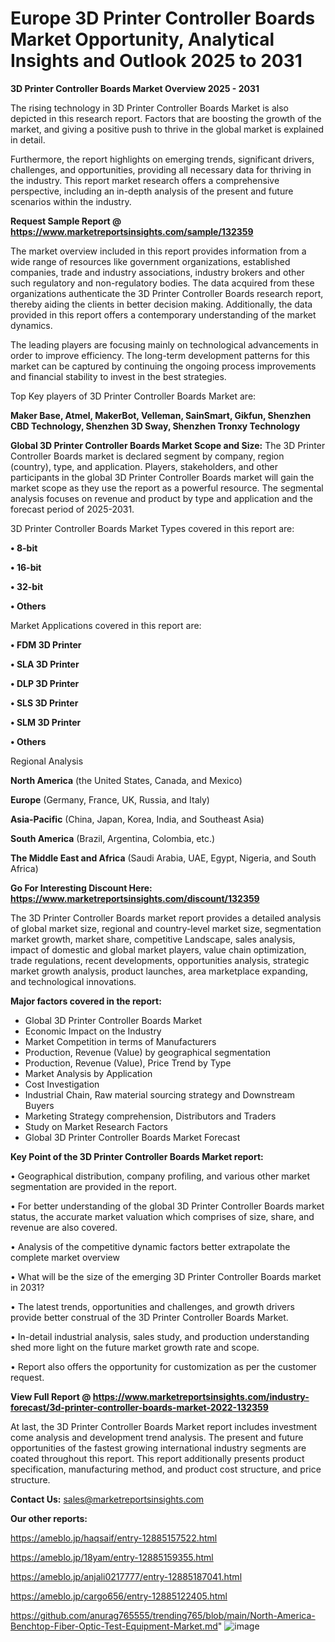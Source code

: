# Europe 3D Printer Controller Boards Market Opportunity, Analytical Insights and Outlook 2025 to 2031

<Strong> 3D Printer Controller Boards Market Overview 2025 - 2031</strong>

The rising technology in 3D Printer Controller Boards Market is also depicted in this research report. Factors that are boosting the growth of the market, and giving a positive push to thrive in the global market is explained in detail.

Furthermore, the report highlights on emerging trends, significant drivers, challenges, and opportunities, providing all necessary data for thriving in the industry. This report market research offers a comprehensive perspective, including an in-depth analysis of the present and future scenarios within the industry.

<strong>Request Sample Report @ <a href=https://www.marketreportsinsights.com/sample/132359>https://www.marketreportsinsights.com/sample/132359</a></strong>

The market overview included in this report provides information from a wide range of resources like government organizations, established companies, trade and industry associations, industry brokers and other such regulatory and non-regulatory bodies. The data acquired from these organizations authenticate the 3D Printer Controller Boards research report, thereby aiding the clients in better decision making. Additionally, the data provided in this report offers a contemporary understanding of the market dynamics.

The leading players are focusing mainly on technological advancements in order to improve efficiency. The long-term development patterns for this market can be captured by continuing the ongoing process improvements and financial stability to invest in the best strategies.

Top Key players of 3D Printer Controller Boards Market are:

<strong>Maker Base, Atmel, MakerBot, Velleman, SainSmart, Gikfun, Shenzhen CBD Technology, Shenzhen 3D Sway, Shenzhen Tronxy Technology</strong>

<strong><b>Global 3D Printer Controller Boards Market Scope and Size:</b></strong>
The 3D Printer Controller Boards market is declared segment by company, region (country), type, and application. Players, stakeholders, and other participants in the global 3D Printer Controller Boards market will gain the market scope as they use the report as a powerful resource. The segmental analysis focuses on revenue and product by type and application and the forecast period of 2025-2031.

3D Printer Controller Boards Market Types covered in this report are:

<strong>• 8-bit

• 16-bit

• 32-bit

• Others</strong>

Market Applications covered in this report are:

<strong>• FDM 3D Printer

• SLA 3D Printer

• DLP 3D Printer

• SLS 3D Printer

• SLM 3D Printer

• Others</strong> 

Regional Analysis

<strong>North America</strong> (the United States, Canada, and Mexico)

<strong>Europe</strong> (Germany, France, UK, Russia, and Italy)

<strong>Asia-Pacific</strong> (China, Japan, Korea, India, and Southeast Asia)

<strong>South America</strong> (Brazil, Argentina, Colombia, etc.)

<strong>The Middle East and Africa</strong> (Saudi Arabia, UAE, Egypt, Nigeria, and South Africa)

<strong>Go For Interesting Discount Here: <a href=https://www.marketreportsinsights.com/discount/132359>https://www.marketreportsinsights.com/discount/132359</a></strong>

The 3D Printer Controller Boards market report provides a detailed analysis of global market size, regional and country-level market size, segmentation market growth, market share, competitive Landscape, sales analysis, impact of domestic and global market players, value chain optimization, trade regulations, recent developments, opportunities analysis, strategic market growth analysis, product launches, area marketplace expanding, and technological innovations.

<strong><b>Major factors covered in the report:</b></strong>
<ul>
  <li>Global 3D Printer Controller Boards Market </li>
  <li>Economic Impact on the Industry</li>
  <li>Market Competition in terms of Manufacturers</li>
  <li>Production, Revenue (Value) by geographical segmentation</li>
  <li>Production, Revenue (Value), Price Trend by Type</li>
  <li>Market Analysis by Application</li>
  <li>Cost Investigation</li>
  <li>Industrial Chain, Raw material sourcing strategy and Downstream Buyers</li>
  <li>Marketing Strategy comprehension, Distributors and Traders</li>
  <li>Study on Market Research Factors</li>
  <li>Global 3D Printer Controller Boards Market Forecast</li>
</ul>

<strong><b>Key Point of the 3D Printer Controller Boards Market report:</b></strong>

• Geographical distribution, company profiling, and various other market segmentation are provided in the report.

• For better understanding of the global 3D Printer Controller Boards market status, the accurate market valuation which comprises of size, share, and revenue are also covered.

• Analysis of the competitive dynamic factors better extrapolate the complete market overview

• What will be the size of the emerging 3D Printer Controller Boards market in 2031?

• The latest trends, opportunities and challenges, and growth drivers provide better construal of the 3D Printer Controller Boards Market.

• In-detail industrial analysis, sales study, and production understanding shed more light on the future market growth rate and scope.

• Report also offers the opportunity for customization as per the customer request.

<strong><b>View Full Report @ <a href=https://www.marketreportsinsights.com/industry-forecast/3d-printer-controller-boards-market-2022-132359>https://www.marketreportsinsights.com/industry-forecast/3d-printer-controller-boards-market-2022-132359</a></b></strong>


At last, the 3D Printer Controller Boards Market report includes investment come analysis and development trend analysis. The present and future opportunities of the fastest growing international industry segments are coated throughout this report. This report additionally presents product specification, manufacturing method, and product cost structure, and price structure.

<strong>Contact Us:</strong>
sales@marketreportsinsights.com

<strong>Our other reports:</strong>

<a href=https://ameblo.jp/haqsaif/entry-12885157522.html>https://ameblo.jp/haqsaif/entry-12885157522.html</a>

<a href=https://ameblo.jp/18yam/entry-12885159355.html>https://ameblo.jp/18yam/entry-12885159355.html</a>

<a href=https://ameblo.jp/anjali0217777/entry-12885187041.html>https://ameblo.jp/anjali0217777/entry-12885187041.html</a>

<a href=https://ameblo.jp/cargo656/entry-12885122405.html>https://ameblo.jp/cargo656/entry-12885122405.html</a>

<a href=https://github.com/anurag765555/trending765/blob/main/North-America-Benchtop-Fiber-Optic-Test-Equipment-Market.md>https://github.com/anurag765555/trending765/blob/main/North-America-Benchtop-Fiber-Optic-Test-Equipment-Market.md</a>"
![image](https://github.com/user-attachments/assets/24b6e899-7226-4f4b-adea-c77d9a1c5201)
